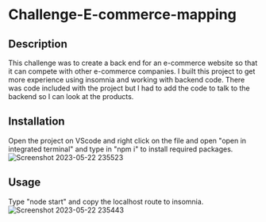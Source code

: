 # Challenge-E-commerce-mapping
 
## Description
This challenge was to create a back end for an e-commerce website so that it can compete with other e-commerce companies. I built this project to get more experience using insomnia and working with backend code. There was code included with the project but I had to add the code to talk to the backend so I can look at the products.

## Installation
Open the project on VScode and right click on the file and open "open in integrated terminal" and type in "npm i" to install required packages. 
![Screenshot 2023-05-22 235523](https://github.com/jdel-18/Challenge-E-commerce-mapping/assets/124110067/a1725828-2578-47ff-80c7-0f0d09157958)


## Usage
Type "node start" and copy the localhost route to insomnia.
![Screenshot 2023-05-22 235443](https://github.com/jdel-18/Challenge-E-commerce-mapping/assets/124110067/5acb9076-080a-4472-ba2d-cbf94dd4232e)
